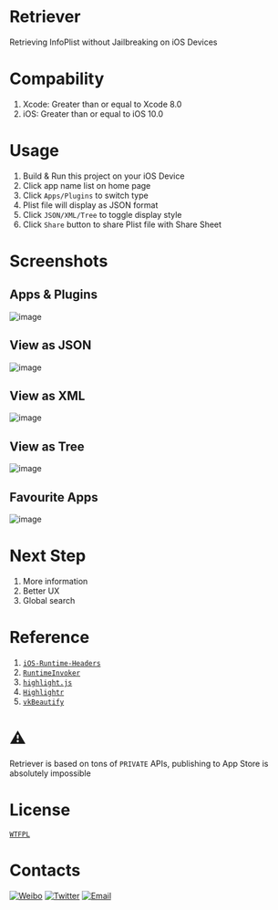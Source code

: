 # Retriever
Retrieving InfoPlist without Jailbreaking on iOS Devices

# Compability
1. Xcode: Greater than or equal to Xcode 8.0
2. iOS: Greater than or equal to iOS 10.0

# Usage
1. Build & Run this project on your iOS Device
2. Click app name list on home page
3. Click `Apps/Plugins` to switch type
4. Plist file will display as JSON format
5. Click `JSON/XML/Tree` to toggle display style
6. Click `Share` button to share Plist file with Share Sheet

# Screenshots

## Apps & Plugins
![image](https://github.com/cyanzhong/retriver/raw/master/Screenshots/1.PNG)
## View as JSON
![image](https://github.com/cyanzhong/retriver/raw/master/Screenshots/2.PNG)
## View as XML
![image](https://github.com/cyanzhong/retriver/raw/master/Screenshots/3.PNG)
## View as Tree
![image](https://github.com/cyanzhong/retriver/raw/master/Screenshots/4.PNG)
## Favourite Apps
![image](https://github.com/cyanzhong/retriver/raw/master/Screenshots/5.PNG)

# Next Step
1. More information
2. Better UX
3. Global search

# Reference
1. [`iOS-Runtime-Headers`](https://github.com/nst/iOS-Runtime-Headers/)
2. [`RuntimeInvoker`](https://github.com/cyanzhong/RuntimeInvoker)
3. [`highlight.js`](https://highlightjs.org/)
4. [`Highlightr`](https://github.com/raspu/Highlightr)
5. [`vkBeautify`](https://github.com/vkiryukhin/vkBeautify)

# ⚠️
Retriever is based on tons of `PRIVATE` APIs, publishing to App Store is absolutely impossible 

# License
[`WTFPL`](https://en.wikipedia.org/wiki/WTFPL)

# Contacts
[![Weibo](https://img.shields.io/badge/weibo-%20@StackOverflowError%20-red.svg)](http://weibo.com/0x00eeee/)
[![Twitter](https://img.shields.io/badge/twitter-@cyanapps-green.svg)](https://twitter.com/cyanapps)
[![Email](https://img.shields.io/badge/email-log.e@qq.com-blue.svg)](mailto:log.e@qq.com)
